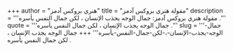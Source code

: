 +++
author = "هنري بروكس آدمز"
title = "مقولة هنري بروكس آدمز"
description = '''مقولة هنري بروكس آدمز: جمال الوجه يجذب الإنسان ، لكن جمال النفس يأسره .'''
quote = '''جمال الوجه يجذب الإنسان ، لكن جمال النفس يأسره .'''
slug = '''جمال-الوجه-يجذب-الإنسان-،-لكن-جمال-النفس-يأسره'''
+++
جمال الوجه يجذب الإنسان ، لكن جمال النفس يأسره .
